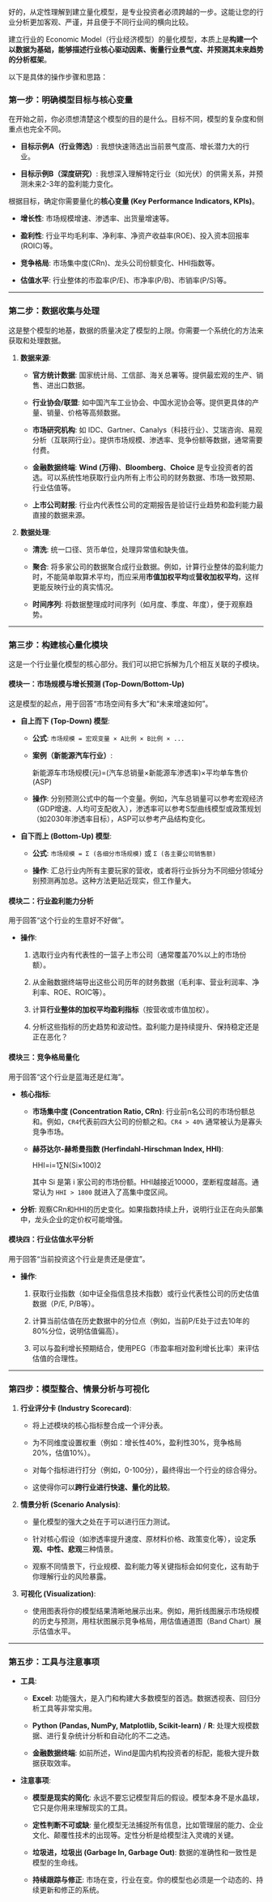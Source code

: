 好的，从定性理解到建立量化模型，是专业投资者必须跨越的一步。这能让您的行业分析更加客观、严谨，并且便于不同行业间的横向比较。

建立行业的 Economic Model（行业经济模型）的量化模型，本质上是**构建一个以数据为基础，能够描述行业核心驱动因素、衡量行业景气度、并预测其未来趋势的分析框架**。

以下是具体的操作步骤和思路：

### 第一步：明确模型目标与核心变量

在开始之前，你必须想清楚这个模型的目的是什么。目标不同，模型的复杂度和侧重点也完全不同。

- **目标示例A（行业筛选）**: 我想快速筛选出当前景气度高、增长潜力大的行业。
    
- **目标示例B（深度研究）**: 我想深入理解特定行业（如光伏）的供需关系，并预测未来2-3年的盈利能力变化。
    

根据目标，确定你需要量化的**核心变量 (Key Performance Indicators, KPIs)**。

- **增长性**: 市场规模增速、渗透率、出货量增速等。
    
- **盈利性**: 行业平均毛利率、净利率、净资产收益率(ROE)、投入资本回报率(ROIC)等。
    
- **竞争格局**: 市场集中度(CRn)、龙头公司份额变化、HHI指数等。
    
- **估值水平**: 行业整体的市盈率(P/E)、市净率(P/B)、市销率(P/S)等。
    

---

### 第二步：数据收集与处理

这是整个模型的地基，数据的质量决定了模型的上限。你需要一个系统化的方法来获取和处理数据。

1. **数据来源**:
    
    - **官方统计数据**: 国家统计局、工信部、海关总署等。提供最宏观的生产、销售、进出口数据。
        
    - **行业协会/联盟**: 如中国汽车工业协会、中国水泥协会等。提供更具体的产量、销量、价格等高频数据。
        
    - **市场研究机构**: 如 IDC、Gartner、Canalys（科技行业）、艾瑞咨询、易观分析（互联网行业）。提供市场规模、渗透率、竞争份额等数据，通常需要付费。
        
    - **金融数据终端**: **Wind (万得)**、**Bloomberg**、**Choice** 是专业投资者的首选。可以系统性地获取行业内所有上市公司的财务数据、市场一致预期、行业估值等。
        
    - **上市公司财报**: 行业内代表性公司的定期报告是验证行业趋势和盈利能力最直接的数据来源。
        
2. **数据处理**:
    
    - **清洗**: 统一口径、货币单位，处理异常值和缺失值。
        
    - **聚合**: 将多家公司的数据聚合成行业数据。例如，计算行业整体的盈利能力时，不能简单取算术平均，而应采用**市值加权平均**或**营收加权平均**，这样更能反映行业的真实情况。
        
    - **时间序列**: 将数据整理成时间序列（如月度、季度、年度），便于观察趋势。
        

---

### 第三步：构建核心量化模块

这是一个行业量化模型的核心部分。我们可以把它拆解为几个相互关联的子模块。

#### 模块一：市场规模与增长预测 (Top-Down/Bottom-Up)

这是模型的起点，用于回答“市场空间有多大”和“未来增速如何”。

- **自上而下 (Top-Down) 模型**:
    
    - **公式**: `市场规模 = 宏观变量 × A比例 × B比例 × ...`
        
    - **案例（新能源汽车行业）**:
        
        新能源车市场规模(元)=(汽车总销量×新能源车渗透率)×平均单车售价(ASP)
        
    - **操作**: 分别预测公式中的每一个变量。例如，汽车总销量可以参考宏观经济（GDP增速、人均可支配收入），渗透率可以参考S型曲线模型或政策规划（如2030年渗透率目标），ASP可以参考产品结构变化。
        
- **自下而上 (Bottom-Up) 模型**:
    
    - **公式**: `市场规模 = Σ (各细分市场规模)` 或 `Σ (各主要公司销售额)`
        
    - **操作**: 汇总行业内所有主要玩家的营收，或者将行业拆分为不同细分领域分别预测再加总。这种方法更贴近现实，但工作量大。
        

#### 模块二：行业盈利能力分析

用于回答“这个行业的生意好不好做”。

- **操作**:
    
    1. 选取行业内有代表性的一篮子上市公司（通常覆盖70%以上的市场份额）。
        
    2. 从金融数据终端导出这些公司历年的财务数据（毛利率、营业利润率、净利率、ROE、ROIC等）。
        
    3. 计算**行业整体的加权平均盈利指标**（按营收或市值加权）。
        
    4. 分析这些指标的历史趋势和波动性。盈利能力是持续提升、保持稳定还是正在恶化？
        

#### 模块三：竞争格局量化

用于回答“这个行业是蓝海还是红海”。

- **核心指标**:
    
    - **市场集中度 (Concentration Ratio, CRn)**: 行业前n名公司的市场份额总和。例如，`CR4`代表前四大公司的份额之和。`CR4 > 40%` 通常被认为是寡头竞争市场。
        
    - **赫芬达尔-赫希曼指数 (Herfindahl-Hirschman Index, HHI)**:
        
        HHI=i=1∑N​(Si​×100)2
        
        其中 Si​ 是第 i 家公司的市场份额。HHI越接近10000，垄断程度越高。通常认为 `HHI > 1800` 就进入了高集中度区间。
        
- **分析**: 观察CRn和HHI的历史变化。如果指数持续上升，说明行业正在向头部集中，龙头企业的定价权可能增强。
    

#### 模块四：行业估值水平分析

用于回答“当前投资这个行业是贵还是便宜”。

- **操作**:
    
    1. 获取行业指数（如中证全指信息技术指数）或行业代表性公司的历史估值数据（P/E, P/B等）。
        
    2. 计算当前估值在历史数据中的分位点（例如，当前P/E处于过去10年的80%分位，说明估值偏高）。
        
    3. 可以与盈利增长预期结合，使用PEG（市盈率相对盈利增长比率）来评估估值的合理性。
        

---

### 第四步：模型整合、情景分析与可视化

1. **行业评分卡 (Industry Scorecard)**:
    
    - 将上述模块的核心指标整合成一个评分表。
        
    - 为不同维度设置权重（例如：增长性40%，盈利性30%，竞争格局20%，估值10%）。
        
    - 对每个指标进行打分（例如，0-100分），最终得出一个行业的综合得分。
        
    - 这使得你可以**跨行业进行快速、量化的比较**。
        
2. **情景分析 (Scenario Analysis)**:
    
    - 量化模型的强大之处在于可以进行压力测试。
        
    - 针对核心假设（如渗透率提升速度、原材料价格、政策变化等），设定**乐观、中性、悲观**三种情景。
        
    - 观察不同情景下，行业规模、盈利能力等关键指标会如何变化，这有助于你理解行业的风险暴露。
        
3. **可视化 (Visualization)**:
    
    - 使用图表将你的模型结果清晰地展示出来。例如，用折线图展示市场规模的历史与预测，用柱状图展示竞争格局，用估值通道图（Band Chart）展示估值水平。
        

---

### 第五步：工具与注意事项

- **工具**:
    
    - **Excel**: 功能强大，是入门和构建大多数模型的首选。数据透视表、回归分析工具等非常实用。
        
    - **Python (Pandas, NumPy, Matplotlib, Scikit-learn)** / **R**: 处理大规模数据、进行复杂统计分析和自动化的不二之选。
        
    - **金融数据终端**: 如前所述，Wind是国内机构投资者的标配，能极大提升数据获取效率。
        
- **注意事项**:
    
    - **模型是现实的简化**: 永远不要忘记模型背后的假设。模型本身不是水晶球，它只是你用来理解现实的工具。
        
    - **定性判断不可或缺**: 量化模型无法捕捉所有信息，比如管理层的能力、企业文化、颠覆性技术的出现等。定性分析是给模型注入灵魂的关键。
        
    - **垃圾进，垃圾出 (Garbage In, Garbage Out)**: 数据的准确性和一致性是模型的生命线。
        
    - **持续跟踪与修正**: 市场在变，行业在变。你的模型也必须是一个动态的、持续更新和修正的系统。